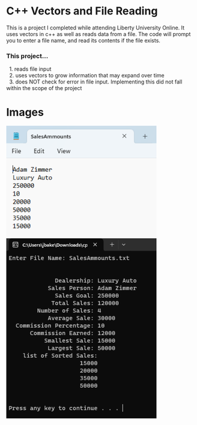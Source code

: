# C++ Vectors and File Reading
This is a project I completed while attending Liberty University Online. It uses vectors in c++ as well as reads data from a file. The code will prompt you to enter a file name, and read its contents if the file exists.

<h3>This project...</h3>
&nbsp; 1. reads file input <br>
&nbsp; 2. uses vectors to grow information that may expand over time <br>
&nbsp; 3. does NOT check for error in file input. Implementing this did not fall within the scope of the project <br>

<h1>Images </h1>
<img src="./Images/Facts.png" width="400">
<img src="./Images/Code.png" width="400">
